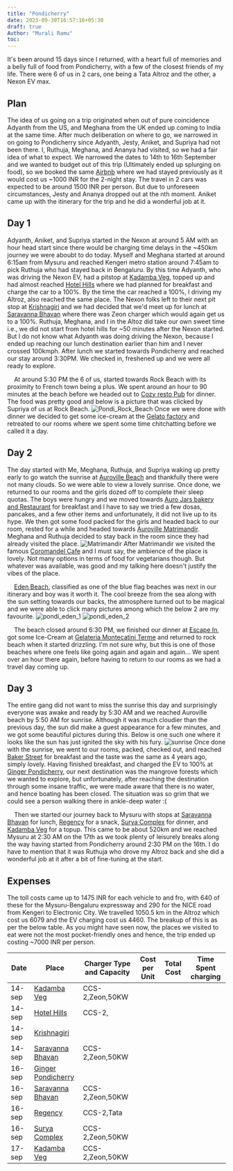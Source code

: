 ```yaml
---
title: "Pondicherry"
date: 2023-09-30T16:57:16+05:30
draft: true
Author: "Murali Ramu"
toc:
---
```


It's been around 15 days since I returned, with a heart full of memories and a belly full of food from Pondicherry, with a few of the closest friends of my life. There were 6 of us in 2 cars, one being a Tata Altroz and the other, a Nexon EV max.

## Plan
The idea of us going on a trip originated when out of pure coincidence Adyanth from the US, and Meghana from the UK ended up coming to India at the same time. After much deliberation on where to go, we narrowed in on going to Pondicherry since Adyanth, Jesty, Aniket, and Supriya had not been there. I, Ruthuja, Meghana, and Ananya had visited, so we had a fair idea of what to expect. We narrowed the dates to 14th to 16th September and we wanted to budget out of this trip (Ultimately ended up splurging on food), so we booked the same [Airbnb](https://www.airbnb.co.in/rooms/32482359?guests=1&adults=1&s=67&unique_share_id=b90244aa-1cdc-4517-883f-1f065910c13f) where we had stayed previously as it would cost us ~1000 INR for the 2-night stay. The travel in 2 cars was expected to be around 1500 INR per person. But due to unforeseen circumstances, Jesty and Ananya dropped out at the nth moment. Aniket came up with the itinerary for the trip and he did a wonderful job at it.

## Day 1
Adyanth, Aniket, and Supriya started in the Nexon at around 5 AM with an hour head start since there would be charging time delays in the ~450km journey we were aboubt to do today. Myself and Meghana started at around 6:15am from Mysuru and reached Kengeri metro station around 7:45am to pick Ruthuja who had stayed back in Bengaluru. By this time Adyanth, who was driving the Nexon EV, had a pitstop at [Kadamba Veg](https://maps.app.goo.gl/UCqDgLcyBkctbZoZ7), topped up and had almost reached [Hotel Hills](https://maps.app.goo.gl/CjCTVLTu4pa4MFF87) where we had planned for breakfast and charge the car to a 100%. By the time the car reached a 100%, I driving my Altroz, also reached the same place. The Nexon folks left to their next pit stop at [Krishnagiri]() and we had decided that we'd meet up for lunch at [Saravanna Bhavan](https://maps.app.goo.gl/THzEFw95Xvo3M3WX6) where there was Zeon charger which would again get us to a 100%. Ruthuja, Meghana, and I in the Altoz did take our own sweet time i.e., we did not start from hotel hills for ~50 minutes after the Nexon started. But I do not know what Adyanth was doing driving the Nexon, because I ended up reaching our lunch destination earlier than him and I never crossed 100kmph. After lunch we started towards Pondicherry and reached our stay around 3:30PM. We checked in, freshened up and we were all ready to explore.

&nbsp;&nbsp;&nbsp;&nbsp;At around 5:30 PM the 6 of us, started towards Rock Beach with its proximity to French town being a plus. We spent around an hour to 90 minutes at the beach before we headed out to [Cozy resto Pub](https://maps.app.goo.gl/fqJywd6mVKNKJtGo6) for dinner. The food was pretty good and below is a picture that was clicked by Supriya of us at Rock Beach.
![Pondi_Rock_Beach](pondi_rock_beach.jpg)
Once we were done with dinner we decided to get some ice-cream at the [Gelato factory](https://maps.app.goo.gl/5X7B4Y4w5VjcMdQT7) and retreated to our rooms where we spent some time chitchatting before we called it a day.

## Day 2
The day started with Me, Meghana, Ruthuja, and Supriya waking up pretty early to go watch the sunrise at [Auroville Beach](https://maps.app.goo.gl/L9heBqdn7VmsWgzh6) and thankfully there were not many clouds. So we were able to view a lovely sunrise. Once done, we returned to our rooms and the girls dozed off to complete their sleep quotas. The boys were hungry and we moved towards [Auro Jars bakery and Restaurant](https://maps.app.goo.gl/SZXHLYA4RyoFTJmQ8) for breakfast and I have to say we tried a few dosas, pancakes, and a few other items and unfortunately, it did not live up to its hype. We then got some food packed for the girls and headed back to our room, rested for a while and headed towards [Auroville Matrimandir](https://maps.app.goo.gl/KnmuwbQYYoTxEMQ77). Meghana and Ruthuja decided to stay back in the room since they had already visited the place.
![Matrimandir](matrimandir.jpg)
After Matrimandir we visited the famous [Coromandel Cafe](https://maps.app.goo.gl/x1jodo8goPZJssn58) and I must say, the ambience of the place is lovely. Not many options in terms of food for vegetarians though. But whatever was available, was good and my talking here doesn't justify the vibes of the place. 

&nbsp;&nbsp;&nbsp;&nbsp;[Eden Beach](https://maps.app.goo.gl/eF9M4BCSQyHdLGDB6), classified as one of the blue flag beaches was next in our itinerary and boy was it worth it. The cool breeze from the sea along with the sun setting towards our backs, the atmosphere turned out to be magical and we were able to click many pictures among which the below 2 are my favourite.
![pondi_eden_1](pondi_eden_1.jpg)
![pondi_eden_2](pondi_eden_2.jpg)

&nbsp;&nbsp;&nbsp;&nbsp;The beach closed around 6:30 PM, we finished our dinner at [Escape In](https://maps.app.goo.gl/FD8oiFFCadiU7e247), got some Ice-Cream at [Gelateria Montecatini Terme](https://maps.app.goo.gl/LaeZUNLJsCdezw9a7) and returned to rock beach when it started drizzling. I'm not sure why, but this is one of those beaches where one feels like going again and again and again... We spent over an hour there again, before having to return to our rooms as we had a travel day coming up.

## Day 3
The entire gang did not want to miss the sunrise this day and surprisingly everyone was awake and ready by 5:30 AM and we reached Auroville beach by 5:50 AM for sunrise. Although it was much cloudier than the previous day, the sun did make a guest appearance for a few minutes, and we got some beautiful pictures during this. Below is one such one where it looks like the sun has just ignited the sky with his fury.
![sunrise](sunrise.jpg)
Once done with the sunrise, we went to our rooms, packed, checked out, and reached [Baker Street](https://maps.app.goo.gl/x5PrUq7ryxKZ2meKA) for breakfast and the taste was the same as 4 years ago, simply lovely. Having finished breakfast, and charged the EV to 100% at [Ginger Pondicherry](https://maps.app.goo.gl/bLwJHXProQfRVgVP9), our next destination was the mangrove forests which we wanted to explore, but unfortunately, after reaching the destination through some insane traffic, we were made aware that there is no water, and hence boating has been closed. The situation was so grim that we could see a person walking there in ankle-deep water :(

&nbsp;&nbsp;&nbsp;&nbsp;Then we started our journey back to Mysuru with stops at [Saravanna Bhavan](https://maps.app.goo.gl/THzEFw95Xvo3M3WX6) for lunch, [Regency](https://maps.app.goo.gl/7JQRFi8rS1WiZh659) for a snack, [Surya Complex](https://maps.app.goo.gl/XByZT3Nn7go2AQfj8) for dinner, and [Kadamba Veg](https://maps.app.goo.gl/UCqDgLcyBkctbZoZ7) for a topup. This came to be about 520km and we reached Mysuru at 2:30 AM on the 17th as we took plenty of leisurely breaks along the way having started from Pondicherry around 2:30 PM on the 16th. I do have to mention that it was Ruthuja who drove my Altroz back and she did a wonderful job at it after a bit of fine-tuning at the start.

## Expenses
The toll costs came up to 1475 INR for each vehicle to and fro, with 640 of these for the Mysuru-Bengaluru expressway and 290 for the NICE road from Kengeri to Electronic City. We travelled 1050.5 km in the Altroz which cost us 6079 and the EV charging cost us 4460. The breakup of this is as per the below table. As you might have seen now, the places we visited to eat were not the most pocket-friendly ones and hence, the trip ended up costing ~7000 INR per person.


| Date    | Place                                                           | Charger Type and Capacity | Cost per Unit | Total Cost | Time Spent charging |
|---------|-----------------------------------------------------------------|---------------------------|---------------|------------|---------------------|
| 14-sep  | [Kadamba Veg](https://maps.app.goo.gl/UCqDgLcyBkctbZoZ7)        | CCS-2,Zeon,50KW           |               |            |                     |
| 14-sep  | [Hotel Hills](https://maps.app.goo.gl/CjCTVLTu4pa4MFF87)        | CCS-2,                    |               |            |                     |
| 14-sep  | [Krishnagiri](https://maps.app.goo.gl/CjCTVLTu4pa4MFF87)        |                           |               |            |                     |
| 14-sep  | [Saravanna Bhavan](https://maps.app.goo.gl/THzEFw95Xvo3M3WX6)   | CCS-2,Zeon,50KW           |               |            |                     |
| 16-sep  | [Ginger Pondicherry](https://maps.app.goo.gl/bLwJHXProQfRVgVP9) |                           |               |            |                     |
| 16-sep  | [Saravanna Bhavan](https://maps.app.goo.gl/THzEFw95Xvo3M3WX6)   | CCS-2,Zeon,50KW           |               |            |                     |
| 16-sep  | [Regency](https://maps.app.goo.gl/7JQRFi8rS1WiZh659)            | CCS-2,Tata                |               |            |                     |
| 16-sep  | [Surya Complex](https://maps.app.goo.gl/XByZT3Nn7go2AQfj8)      | CCS-2,Zeon,50KW           |               |            |                     |
| 17-sep  | [Kadamba Veg](https://maps.app.goo.gl/UCqDgLcyBkctbZoZ7)        | CCS-2,Zeon,50KW           |               |            |                     |